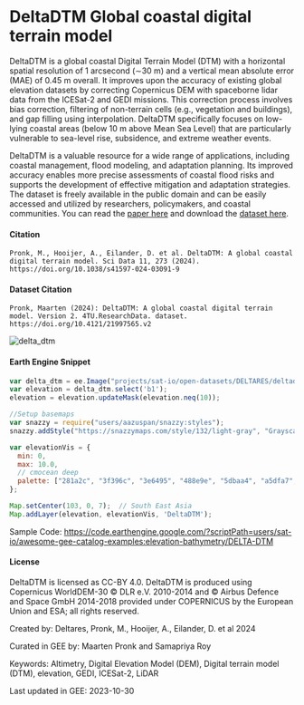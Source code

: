 # DeltaDTM Global coastal digital terrain model

DeltaDTM is a global coastal Digital Terrain Model (DTM) with a horizontal spatial resolution of 1 arcsecond (∼30 m) and a vertical mean absolute error (MAE) of 0.45 m overall. It improves upon the accuracy of existing global elevation datasets by correcting Copernicus DEM with spaceborne lidar data from the ICESat-2 and GEDI missions. This correction process involves bias correction, filtering of non-terrain cells (e.g., vegetation and buildings), and gap filling using interpolation. DeltaDTM specifically focuses on low-lying coastal areas (below 10 m above Mean Sea Level) that are particularly vulnerable to sea-level rise, subsidence, and extreme weather events.

DeltaDTM is a valuable resource for a wide range of applications, including coastal management, flood modeling, and adaptation planning. Its improved accuracy enables more precise assessments of coastal flood risks and supports the development of effective mitigation and adaptation strategies. The dataset is freely available in the public domain and can be easily accessed and utilized by researchers, policymakers, and coastal communities. You can read the [paper here](https://www.nature.com/articles/s41597-024-03091-9) and download the [dataset here](https://data.4tu.nl/datasets/1da2e70f-6c4d-4b03-86bd-b53e789cc629).

#### Citation

```
Pronk, M., Hooijer, A., Eilander, D. et al. DeltaDTM: A global coastal digital terrain model. Sci Data 11, 273 (2024).
https://doi.org/10.1038/s41597-024-03091-9
```

#### Dataset Citation

```
Pronk, Maarten (2024): DeltaDTM: A global coastal digital terrain model. Version 2. 4TU.ResearchData. dataset.
https://doi.org/10.4121/21997565.v2
```

![delta_dtm](https://github.com/samapriya/awesome-gee-community-datasets/assets/6677629/e5d5b074-69cf-42fb-9853-f6b8df457280)

#### Earth Engine Snippet

```js
var delta_dtm = ee.Image("projects/sat-io/open-datasets/DELTARES/deltadtm_v1");
var elevation = delta_dtm.select('b1');
elevation = elevation.updateMask(elevation.neq(10));

//Setup basemaps
var snazzy = require("users/aazuspan/snazzy:styles");
snazzy.addStyle("https://snazzymaps.com/style/132/light-gray", "Grayscale");

var elevationVis = {
  min: 0,
  max: 10.0,
  // cmocean deep
  palette: ["281a2c", "3f396c", "3e6495", "488e9e", "5dbaa4", "a5dfa7", "fdfecc"]
};

Map.setCenter(103, 0, 7);  // South East Asia
Map.addLayer(elevation, elevationVis, 'DeltaDTM');
```

Sample Code: https://code.earthengine.google.com/?scriptPath=users/sat-io/awesome-gee-catalog-examples:elevation-bathymetry/DELTA-DTM

#### License
DeltaDTM is licensed as CC-BY 4.0. DeltaDTM is produced using Copernicus WorldDEM-30 © DLR e.V. 2010-2014 and © Airbus Defence and Space GmbH 2014-2018 provided under COPERNICUS by the European Union and ESA; all rights reserved.

Created by: Deltares, Pronk, M., Hooijer, A., Eilander, D. et al 2024

Curated in GEE by: Maarten Pronk and Samapriya Roy

Keywords: Altimetry, Digital Elevation Model (DEM), Digital terrain model (DTM), elevation, GEDI, ICESat-2, LiDAR

Last updated in GEE: 2023-10-30
